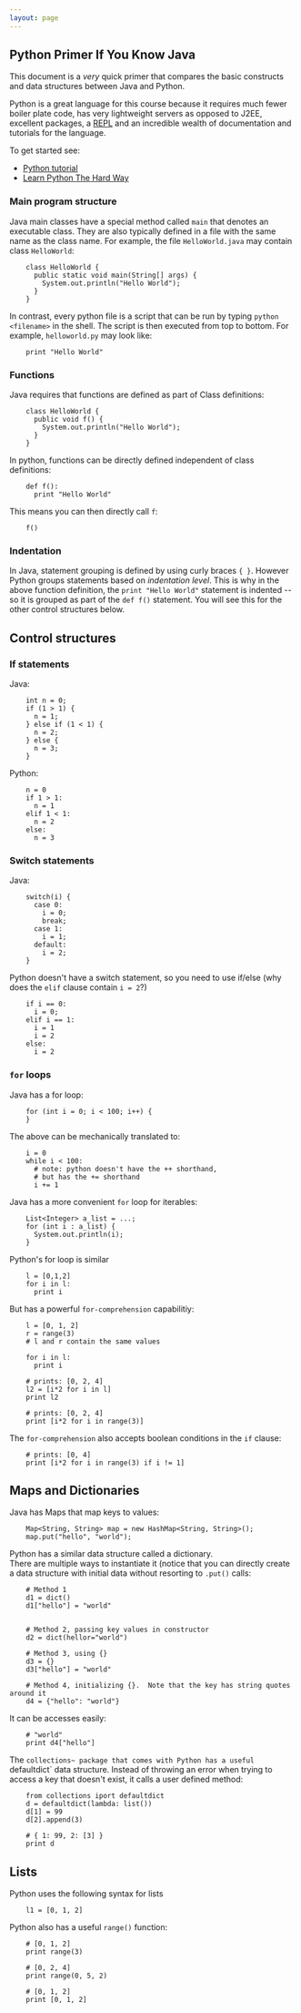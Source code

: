 ```yaml
---
layout: page
---
```



## Python Primer If You Know Java

This document is a _very_ quick primer that compares the basic constructs and 
data structures between Java and Python.

Python is a great language for this course because it requires much fewer boiler plate code, 
has very lightweight servers as opposed to J2EE, excellent packages, 
a [REPL](https://en.wikipedia.org/wiki/Read%E2%80%93eval%E2%80%93print_loop) and 
an incredible wealth of documentation and tutorials for the language.  

To get started see:

* [Python tutorial](https://docs.python.org/2/tutorial/)
* [Learn Python The Hard Way](http://learnpythonthehardway.org/book/)


### Main program structure

Java main classes have a special method called `main` that denotes an executable class.
They are also typically defined in a file with the same name as the class name. 
For example, the file `HelloWorld.java` may contain class `HelloWorld`:

        class HelloWorld {
          public static void main(String[] args) {
            System.out.println("Hello World");
          }
        }

In contrast, every python file is a script that can be run by typing `python <filename>` in the 
shell.  The script is then executed from top to bottom.  For example, `helloworld.py` may look like:

        print "Hello World"



### Functions

Java requires that functions are defined as part of Class definitions:

        class HelloWorld {
          public void f() {
            System.out.println("Hello World");
          }
        }

In python, functions can be directly defined independent of class definitions:

        def f():
          print "Hello World"

This means you can then directly call `f`:

        f()

### Indentation

In Java, statement grouping is defined by using curly braces `{ }`.  However Python groups statements based on
_indentation level_.  This is why in the above function definition, the `print "Hello World"` statement is
indented -- so it is grouped as part of the `def f()` statement.   You will see this for the other control structures below.


## Control structures

### If statements

Java: 

        int n = 0;
        if (1 > 1) {
          n = 1;
        } else if (1 < 1) {
          n = 2;
        } else {
          n = 3;
        }

Python:

        n = 0
        if 1 > 1:
          n = 1
        elif 1 < 1:
          n = 2
        else:
          n = 3
          
### Switch statements

Java:

        switch(i) {
          case 0: 
            i = 0;
            break;
          case 1: 
            i = 1;
          default: 
            i = 2;
        }

Python doesn't have a switch statement, so you need to use if/else (why does the `elif` clause contain `i = 2`?)

        if i == 0: 
          i = 0;
        elif i == 1: 
          i = 1
          i = 2
        else: 
          i = 2

### `for` loops


Java has a for loop:

        for (int i = 0; i < 100; i++) {
        }

The above can be mechanically translated to:

        i = 0
        while i < 100:
          # note: python doesn't have the ++ shorthand, 
          # but has the += shorthand
          i += 1    


Java has a more convenient `for` loop for iterables:

        List<Integer> a_list = ...;
        for (int i : a_list) {
          System.out.println(i);
        }

Python's for loop is similar

        l = [0,1,2]
        for i in l:
          print i

But has a powerful `for-comprehension` capabilitiy:

        l = [0, 1, 2]
        r = range(3)
        # l and r contain the same values

        for i in l:
          print i

        # prints: [0, 2, 4]
        l2 = [i*2 for i in l]
        print l2

        # prints: [0, 2, 4]
        print [i*2 for i in range(3)]


The `for-comprehension` also accepts boolean conditions in the `if`
clause:

        # prints: [0, 4]
        print [i*2 for i in range(3) if i != 1]



## Maps and Dictionaries

Java has Maps that map keys to values:

        Map<String, String> map = new HashMap<String, String>();
        map.put("hello", "world");

Python has a similar data structure called a dictionary.  
There are multiple ways to instantiate it (notice that you can
directly create a data structure with initial data without resorting to
`.put()` calls:

        # Method 1
        d1 = dict()
        d1["hello"] = "world"


        # Method 2, passing key values in constructor
        d2 = dict(hellor="world")

        # Method 3, using {}
        d3 = {}
        d3["hello"] = "world"

        # Method 4, initializing {}.  Note that the key has string quotes around it
        d4 = {"hello": "world"}

It can be accesses easily:

        # "world"
        print d4["hello"]


The `collections~ package that comes with Python has a useful `defaultdict`
data structure.  Instead of throwing an error when trying to access 
a key that doesn't exist, it calls a user defined method:

        from collections iport defaultdict
        d = defaultdict(lambda: list())
        d[1] = 99
        d[2].append(3)

        # { 1: 99, 2: [3] }
        print d

## Lists 

Python uses the following syntax for lists

        l1 = [0, 1, 2]

Python also has a useful `range()` function:

        # [0, 1, 2]
        print range(3)

        # [0, 2, 4]
        print range(0, 5, 2)

        # [0, 1, 2]
        print [0, 1, 2]

